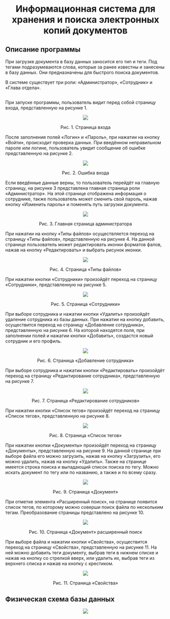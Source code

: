 <h1 align="center">Информационная система для хранения и поиска электронных копий документов</h1>
<h2>Описание программы</h2>
<p> 
<p> При загрузке документа в базу данных заносится его тип и теги. Под тегами подразумеваются слова, которые за ранее известны и занесены в базу данных. Они предназначены для быстрого поиска документов.
<p> В системе существует три роли: «Администратор», «Сотрудник» и «Глава отдела».
<h2></h2>
  <p> При запуске программы, пользователь видит перед собой страницу входа, представленную на рисунке 1.
<p align ="center"> <img src="https://github.com/ShiroXVX/DocWork/blob/master/ReadMe_photo/Login_null.PNG"/>
<p align ="center">Рис. 1. Страница входа
<p>После заполнения полей «Логин» и «Пароль», при нажатии на кнопку «Войти», происходит проверка данных. При введённом неправильном пароле или логине, пользователь увидит сообщение об ошибке представленную на рисунке 2.
<p align ="center"> <img src="https://github.com/ShiroXVX/DocWork/blob/master/ReadMe_photo/Login_false.PNG"/>
<p align ="center">Рис. 2. Ошибка входа
<p>Если введённые данные верны, то пользователь перейдёт на главную страницу, на рисунке 3 представлена главная страница роли «Администратор». На этой странице отображена информация о сотруднике, также пользователь может сменить свой пароль, нажав кнопку «Изменить пароль» и поменять путь загрузки документа.
<p align ="center"> <img src="https://github.com/ShiroXVX/DocWork/blob/master/ReadMe_photo/Profil.PNG"/>
<p align ="center">Рис. 3. Главная страница администратора
<p>При нажатии на кнопку «Типы файлов» осуществляется переход на страницу «Типы файлов», представленную на рисунке 4. На данной странице пользователь может редактировать иконки форматов фалов, нажав на кнопку «Редактировать» и выбрать рисунок иконки.
<p align ="center"> <img src="https://github.com/ShiroXVX/DocWork/blob/master/ReadMe_photo/tip_f.PNG"/>
<p align ="center">Рис. 4. Страница «Типы файлов»
<p>При нажатии кнопки «Сотрудники» произойдёт переход на страницу «Сотрудники», представленную на рисунке 5.
<p align ="center"> <img src="https://github.com/ShiroXVX/DocWork/blob/master/ReadMe_photo/sotr.PNG"/>
<p align ="center">Рис. 5. Страница «Сотрудники»
<p>При выборе сотрудника и нажатии кнопки «Удалить» произойдёт удаление сотрудника из базы данных. При нажатии на кнопку добавить, осуществится переход на страницу «Добавление сотрудника», представленную на рисунке 6. На которой находятся поля, при заполнении полей и нажатии кнопки «Добавить», создастся новый сотрудник и его профиль.
<p align ="center"> <img src="https://github.com/ShiroXVX/DocWork/blob/master/ReadMe_photo/Add_Sotr.PNG"/>
<p align ="center">Рис. 6. Страница «Добавление сотрудника»
<p>При выборе сотрудника и нажатии кнопки «Редактировать» произойдёт переход на страницу «Редактирование сотрудника», представленную на рисунке 7.
<p align ="center"> <img src="https://github.com/ShiroXVX/DocWork/blob/master/ReadMe_photo/edit_sotr.PNG"/>
<p align ="center">Рис. 7. Страница «Редактирование сотрудников»
<p>При нажатии кнопки «Список тегов» произойдёт переход на страницу «Список тегов», представленную на рисунке 8.
<p align ="center"> <img src="https://github.com/ShiroXVX/DocWork/blob/master/ReadMe_photo/Spisok_teg.PNG"/>
<p align ="center">Рис. 8. Страница «Список тегов»
<p>При нажатии кнопки «Документы» произойдёт переход на страницу «Документы», представленную на рисунке 9. На данной странице при выборе файла его можно загрузить, нажав на кнопку «Загрузить», его можно удалить, нажав на кнопку «Удалить». Также на странице имеется строка поиска и выпадающий список поиска по тегу. Можно искать документ по тегу или по названию, а также и по всему сразу.
<p align ="center"> <img src="https://github.com/ShiroXVX/DocWork/blob/master/ReadMe_photo/Doc.PNG"/>
<p align ="center">Рис. 9. Страница «Документ»
<p>При отметке элемента «Расширенный поиск», на странице появится список тегов, по которому можно соверши поиск файла по нескольким тегам. Преобразование страницы представлено на рисунке 10.
<p align ="center"> <img src="https://github.com/ShiroXVX/DocWork/blob/master/ReadMe_photo/Doc_RP.PNG"/>
<p align ="center">Рис. 10. Страница «Документ» расширенный поиск
<p>При выборе файла и нажатии кнопки «Свойства», осуществится переход на страницу «Свойства», представленную на рисунке 11. На ней можно добавить теги документу, выбрав теги в нижнем списке и нажав на кнопку со стрелкой вверх, или удалить их, выбрав теги из верхнего списка и нажав на кнопку с крестиком.
 <p align ="center"> <img src="https://github.com/ShiroXVX/DocWork/blob/master/ReadMe_photo/Doc_SV.PNG"/>
<p align ="center">Рис. 11. Страница «Свойства»

<h2>Физическая схема базы данных</h2>
<p align ="center"> <img src="https://github.com/ShiroXVX/DocWork/blob/master/database/imgbd/FizBD.jpg"/>
